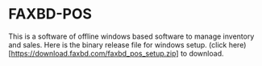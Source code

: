 # FAXBD-POS
This is a software of offline windows based software to manage inventory and sales.
Here is the binary release file for windows setup. (click here)[https://download.faxbd.com/faxbd_pos_setup.zip] to download.
